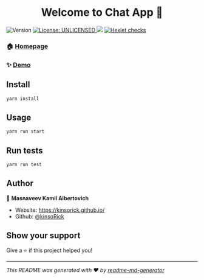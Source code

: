 <h1 align="center">Welcome to Chat App  👋</h1>
<p>
  <img alt="Version" src="https://img.shields.io/badge/version-1.0.0-blue.svg?cacheSeconds=2592000" />
  <a href="#" target="_blank">
    <img alt="License: UNLICENSED" src="https://img.shields.io/badge/License-UNLICENSED-yellow.svg" />
  </a>
  <a href="https://codeclimate.com/github/kinsoRick/frontend-project-12/maintainability"><img src="https://api.codeclimate.com/v1/badges/9450ac04251a461f0df3/maintainability" /></a>
  <a href="https://github.com/kinsoRick/frontend-project-12/actions">
    <img alt="Hexlet checks" src="https://github.com/kinsoRick/frontend-project-12/workflows/hexlet-check/badge.svg" />
  </a>
</p>

### 🏠 [Homepage](https://chat-js-react-production.up.railway.app/)

### ✨ [Demo](https://chat-js-react-production.up.railway.app/)

## Install

```sh
yarn install
```

## Usage

```sh
yarn run start
```

## Run tests

```sh
yarn run test
```

## Author

👤 **Masnaveev Kamil Albertovich**

* Website: https://kinsorick.github.io/
* Github: [@kinsoRick](https://github.com/kinsoRick)

## Show your support

Give a ⭐️ if this project helped you!

***
_This README was generated with ❤️ by [readme-md-generator](https://github.com/kefranabg/readme-md-generator)_